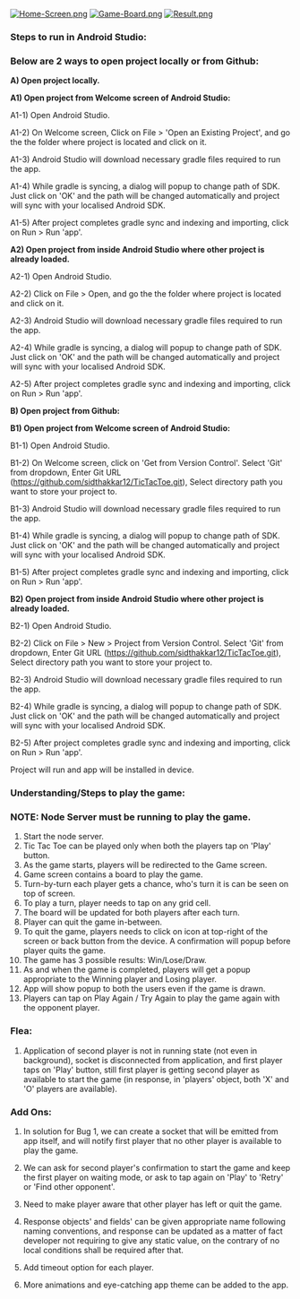 [![Home-Screen.png](https://i.postimg.cc/LXSJ0yvX/Home-Screen.png)](https://postimg.cc/Lqy4J3cK)  [![Game-Board.png](https://i.postimg.cc/76Lk60Z9/Game-Board.png)](https://postimg.cc/3yz6fyp0)  [![Result.png](https://i.postimg.cc/VvQPFTFG/Result.png)](https://postimg.cc/cgmzxF2w)


### Steps to run in Android Studio:

### Below are 2 ways to open project locally or from Github:

**A) Open project locally.**

 **A1) Open project from Welcome screen of Android Studio:**

  A1-1) Open Android Studio.

  A1-2) On Welcome screen, Click on File > 'Open an Existing Project', and go the the folder where project is located and click on it.

  A1-3) Android Studio will download necessary gradle files required to run the app.

  A1-4) While gradle is syncing, a dialog will popup to change path of SDK. Just click on 'OK' and the path will be changed automatically and project will sync with your localised Android SDK.

  A1-5) After project completes gradle sync and indexing and importing, click on Run > Run 'app'.

**A2) Open project from inside Android Studio where other project is already loaded.**

  A2-1) Open Android Studio.

  A2-2) Click on File > Open, and go the the folder where project is located and click on it.

  A2-3) Android Studio will download necessary gradle files required to run the app.

  A2-4) While gradle is syncing, a dialog will popup to change path of SDK. Just click on 'OK' and the path will be changed automatically and project will sync with your localised Android SDK.

  A2-5) After project completes gradle sync and indexing and importing, click on Run > Run 'app'.

**B) Open project from Github:**

**B1) Open project from Welcome screen of Android Studio:**

  B1-1) Open Android Studio.

  B1-2) On Welcome screen, click on 'Get from Version Control'. Select 'Git' from dropdown, Enter Git URL (https://github.com/sidthakkar12/TicTacToe.git), Select directory path you want to store your project to.

  B1-3) Android Studio will download necessary gradle files required to run the app.

  B1-4) While gradle is syncing, a dialog will popup to change path of SDK. Just click on 'OK' and the path will be changed automatically and project will sync with your localised Android SDK.

  B1-5) After project completes gradle sync and indexing and importing, click on Run > Run 'app'.

**B2) Open project from inside Android Studio where other project is already loaded.**

  B2-1) Open Android Studio.

  B2-2) Click on File > New > Project from Version Control. Select 'Git' from dropdown, Enter Git URL (https://github.com/sidthakkar12/TicTacToe.git), Select directory path you want to store your project to.

  B2-3) Android Studio will download necessary gradle files required to run the app.

  B2-4) While gradle is syncing, a dialog will popup to change path of SDK. Just click on 'OK' and the path will be changed automatically and project will sync with your localised Android SDK.

  B2-5) After project completes gradle sync and indexing and importing, click on Run > Run 'app'.

Project will run and app will be installed in device.

### Understanding/Steps to play the game:

### NOTE: Node Server must be running to play the game.

1) Start the node server.
2) Tic Tac Toe can be played only when both the players tap on 'Play' button.
3) As the game starts, players will be redirected to the Game screen.
4) Game screen contains a board to play the game.
5) Turn-by-turn each player gets a chance, who's turn it is can be seen on top of screen.
6) To play a turn, player needs to tap on any grid cell.
7) The board will be updated for both players after each turn.
8) Player can quit the game in-between.
9) To quit the game, players needs to click on icon at top-right of the screen or back button from the device. A confirmation will popup before player quits the game.
10) The game has 3 possible results: Win/Lose/Draw.
11) As and when the game is completed, players will get a popup appropriate to the Winning player and Losing player.
12) App will show popup to both the users even if the game is drawn.
13) Players can tap on Play Again / Try Again to play the game again with the opponent player.

### Flea:

1) Application of second player is not in running state (not even in background), socket is disconnected from application, and first player taps on 'Play' button, still first player is getting second player as available to start the game (in response, in 'players' object, both 'X' and 'O' players are available).

### Add Ons:

1) In solution for Bug 1, we can create a socket that will be emitted from app itself, and will notify first player that no other player is available to play the game. 

2) We can ask for second player's confirmation to start the game and keep the first player on waiting mode, or ask to tap again on 'Play' to 'Retry' or 'Find other opponent'.

3) Need to make player aware that other player has left or quit the game.

4) Response objects' and fields' can be given appropriate name following naming conventions, and response can be updated as a matter of fact developer not requiring to give any static value, on the contrary of no local conditions shall be required after that.

5) Add timeout option for each player.

6) More animations and eye-catching app theme can be added to the app.  
